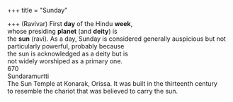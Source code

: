 +++
title = "Sunday"

+++
(Ravivar) First **day** of the Hindu **week**,  
whose presiding **planet** (and **deity**) is  
the **sun** (ravi). As a day, Sunday is considered generally auspicious but not  
particularly powerful, probably because  
the sun is acknowledged as a deity but is  
not widely worshiped as a primary one.  
670  
Sundaramurtti  
The Sun Temple at Konarak, Orissa. It was built in the thirteenth century  
to resemble the chariot that was believed to carry the sun.